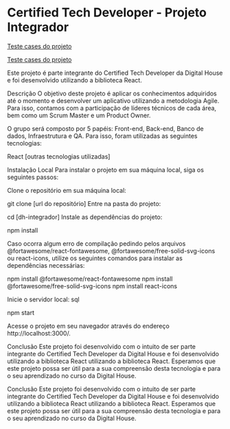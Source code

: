 # Certified Tech Developer - Projeto Integrador

[Teste cases do projeto](https://docs.google.com/spreadsheets/d/1IiRT9BXeX-Nr-B9dTnOLizWAK0BdyccLG4VzkGXOS-k/edit#gid=410827794)


[Teste cases do projeto](https://docs.google.com/spreadsheets/d/1IiRT9BXeX-Nr-B9dTnOLizWAK0BdyccLG4VzkGXOS-k/edit#gid=410827794)


Este projeto é parte integrante do Certified Tech Developer da Digital House e foi desenvolvido utilizando a biblioteca React.

Descrição
O objetivo deste projeto é aplicar os conhecimentos adquiridos até o momento e desenvolver um aplicativo utilizando a metodologia Agile. Para isso, contamos com a participação de líderes técnicos de cada área, bem como um Scrum Master e um Product Owner.

O grupo será composto por 5 papéis: Front-end, Back-end, Banco de dados, Infraestrutura e QA. 
Para isso, foram utilizadas as seguintes tecnologias:

React
[outras tecnologias utilizadas]


Instalação Local
Para instalar o projeto em sua máquina local, siga os seguintes passos:

Clone o repositório em sua máquina local:

git clone [url do repositório]
Entre na pasta do projeto:

cd [dh-integrador]
Instale as dependências do projeto:

npm install

Caso ocorra algum erro de compilação pedindo pelos arquivos @fortawesome/react-fontawesome, @fortawesome/free-solid-svg-icons ou react-icons, utilize os seguintes comandos para instalar as dependências necessárias:


npm install @fortawesome/react-fontawesome
npm install @fortawesome/free-solid-svg-icons
npm install react-icons

Inicie o servidor local:
sql

npm start

Acesse o projeto em seu navegador através do endereço http://localhost:3000/.

Conclusão
Este projeto foi desenvolvido com o intuito de ser parte integrante do Certified Tech Developer da Digital House e foi desenvolvido utilizando a biblioteca React utilizando a biblioteca React. Esperamos que este projeto possa ser útil para a sua compreensão desta tecnologia e para o seu aprendizado no curso da Digital House.

Conclusão
Este projeto foi desenvolvido com o intuito de ser parte integrante do Certified Tech Developer da Digital House e foi desenvolvido utilizando a biblioteca React utilizando a biblioteca React. Esperamos que este projeto possa ser útil para a sua compreensão desta tecnologia e para o seu aprendizado no curso da Digital House.